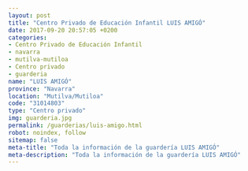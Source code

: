 ```yaml
---
layout: post
title: "Centro Privado de Educación Infantil LUIS AMIGÓ"
date: 2017-09-20 20:57:05 +0200
categories:
- Centro Privado de Educación Infantil
- navarra
- mutilva-mutiloa
- Centro privado
- guarderia
name: "LUIS AMIGÓ"
province: "Navarra"
location: "Mutilva/Mutiloa"
code: "31014803"
type: "Centro privado"
img: guarderia.jpg
permalink: /guarderias/luis-amigo.html
robot: noindex, follow
sitemap: false
meta-title: "Toda la información de la guardería LUIS AMIGÓ"
meta-description: "Toda la información de la guardería LUIS AMIGÓ"
---
```

